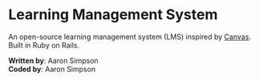 # Learning Management System
An open-source learning management system (LMS) inspired by [Canvas](https://www.instructure.com/canvas).  
Built in Ruby on Rails.

**Written by**: Aaron Simpson  
**Coded by**: Aaron Simpson
